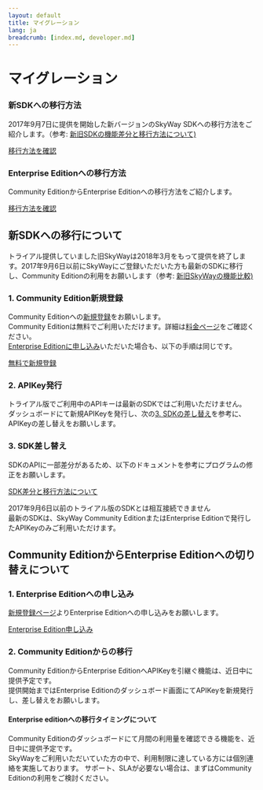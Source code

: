```yaml
---
layout: default
title: マイグレーション
lang: ja
breadcrumb: [index.md, developer.md]
---
```


# マイグレーション

<div id="accordion" role="tablist">
  <!-- controller -->
  <div class="row card-row">
    <div class="col-lg-6">
      <div class="card">
        <div class="card-body" role="tab" id="headingOne">
          <h3 class="card-title"><span>新SDKへの</span><wbr><span>移行方法</span></h3>
          <p class="card-text">2017年9月7日に提供を開始した新バージョンのSkyWay SDKへの移行方法をご紹介します。（参考: <a href="https://github.com/nttcom/skyway-sdk-migration-docs" target="_blank">新旧SDKの機能差分と移行方法について)</a></p>
            <a class="btn btn-outline-primary collapsed" data-toggle="collapse" href="#toECLWebRTC" aria-expanded="true" aria-controls="toECLWebRTC">
              移行方法を確認
            </a>
        </div>
      </div>
    </div>
    <div class="col-lg-6">
      <div class="card">
        <div class="card-body" role="tab" id="headingTwo">
          <h3 class="card-title"><span>Enterprise Edition</span><wbr><span>への</span><wbr><span>移行方法</span></h3>
          <p class="card-text">Community EditionからEnterprise Editionへの移行方法をご紹介します。</p>
          <a class="btn btn-outline-primary collapsed" data-toggle="collapse" href="#toEnterprise" aria-expanded="false" aria-controls="toEnterprise">
            移行方法を確認
          </a>
        </div>
      </div>
    </div>
  </div>

  <!-- content -->
  <div class="card card-borderless">
    <div id="toECLWebRTC" class="collapse" role="tabpanel" aria-labelledby="headingOne" data-parent="#accordion">
      <div class="card-body">
        <h2>新SDKヘの移行について</h2>
        <p>トライアル提供していました旧SkyWayは2018年3月をもって提供を終了します。2017年9月6日以前にSkyWayにご登録いただいた方も最新のSDKに移行し、Community Editionの利用をお願いします（参考: <a href="https://support.webrtc.ecl.ntt.com/hc/ja" target="_blank">新旧SkyWayの機能比較)</a></p>
        <h3>1. Community Edition新規登録</h3>
        <p>
          Community Editionヘの<a href="./signup.html">新規登録</a>をお願いします。<br>
          Community Editionは無料でご利用いただけます。詳細は<a href="./pricing.html">料金ページ</a>をご確認ください。<br>
          <a href="./contactus.html">Enterprise Editionに申し込み</a>いただいた場合も、以下の手順は同じです。
        </p>
        <a href="./signup.html" class="btn btn-primary">無料で新規登録</a>
        <h3>2. APIKey発行</h3>
        <p>
          トライアル版でご利用中のAPIキーは最新のSDKではご利用いただけません。<br>
          ダッシュボードにて新規APIKeyを発行し、次の<a href="#3-SDK差し替え">3. SDKの差し替え</a>を参考に、APIKeyの差し替えをお願いします。
        </p>
        <h3 id="3-SDK差し替え">3. SDK差し替え</h3>
        <p>
          SDKのAPIに一部差分があるため、以下のドキュメントを参考にプログラムの修正をお願いします。
        </p>
        <p><a href="https://github.com/nttcom/skyway-sdk-migration-docs" target="_blank" class="btn btn-primary">SDK差分と移行方法について</a></p>
        <div class="alert alert-info" role="alert">
            2017年9月6日以前のトライアル版のSDKとは相互接続できません<br>
            最新のSDKは、SkyWay Community EditionまたはEnterprise Editionで発行したAPIKeyのみご利用いただけます。
        </div>
      </div>
    </div>
  </div>
  <div class="card card-borderless">
    <div id="toEnterprise" class="collapse" role="tabpanel" aria-labelledby="headingTwo" data-parent="#accordion">
      <div class="card-body">
        <h2>Community EditionからEnterprise Editionへの切り替えについて</h2>
        <h3>1. Enterprise Editionへの申し込み</h3>
        <p><a href="./contactus.html">新規登録ページ</a>よりEnterprise Editionへの申し込みをお願いします。</p>
        <a href="./contactus.html" class="btn btn-primary">Enterprise Edition申し込み</a>
        <h3>2. Community Editionからの移行</h3>
        <p>
          Community EditionからEnterprise EditionへAPIKeyを引継ぐ機能は、近日中に提供予定です。<br>
          提供開始まではEnterprise Editionのダッシュボード画面にてAPIKeyを新規発行し、差し替えをお願いします。
        </p>
        <h4>Enterprise editionへの移行タイミングについて</h4>
        <p>
          Community Editionのダッシュボードにて月間の利用量を確認できる機能を、近日中に提供予定です。<br>
          SkyWayをご利用いただいていた方の中で、利用制限に達している方には個別連絡を実施しております。
          サポート、SLAが必要ない場合は、まずはCommunity Editionの利用をご検討ください。
        </p>
      </div>
    </div>
  </div>
</div>
